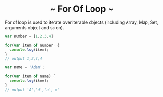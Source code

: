 <h1 align='center'>~ For Of Loop ~</h1>

<p>For of loop is used to iterate over iterable objects (including Array, Map, Set, arguments object and so on).</p>

```javascript
var number = [1,2,3,4];

for(var item of number) {
  console.log(item);
}
// output 1,2,3,4
```

```javascript
var name = 'Adam';

for(var item of name) {
  console.log(item);
}
// output 'A','d','a','m'
```
